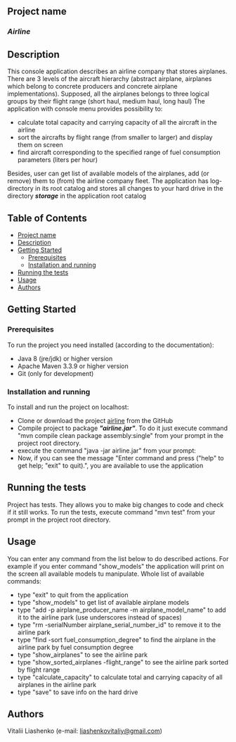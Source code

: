 ## Project name
### **_Airline_**

## Description
This console application describes an airline company that stores airplanes. 
There are 3 levels of the aircraft hierarchy (abstract airplane, airplanes which belong to concrete producers and concrete airplane implementations).
Supposed, all the airplanes belongs to three logical groups by their flight range (short haul, medium haul, long haul)
The application with console menu provides possibility to:
 * calculate total capacity and carrying capacity of all the aircraft in the airline
 * sort the aircrafts by flight range (from smaller to larger) and display them on screen
 * find aircraft corresponding to the specified range of fuel consumption parameters (liters per hour)
 
Besides, user can get list of available models of the airplanes, add (or remove) them to (from) the airline company fleet.
The application has log-directory in its root catalog and stores all changes to your hard drive in the directory **_storage_** in the application root catalog

## Table of Contents
* [Project name](#project-name)
* [Description](#description)
* [Getting Started](#getting-started)
  * [Prerequisites](#prerequisites)
  * [Installation and running](#installation-and-running)
* [Running the tests](#running-the-tests)  
* [Usage](#usage)
* [Authors](#authors)

## Getting Started

### Prerequisites
To run the project you need installed (according to the documentation): 
  * Java 8 (jre/jdk) or higher version 
  * Apache Maven 3.3.9 or higher version
  * Git (only for development)  
### Installation and running
To install and run the project on localhost:
 * Clone or download the project [airline](https://github.com/LiashenkoVitalii/airline) from the GitHub 
 * Compile project to package **_"airline.jar"_**. To do it just execute command "mvn compile clean package assembly:single" from your prompt in the project root directory.
 * execute the command "java -jar airline.jar" from your prompt: 
 * Now, if you can see the message "Enter command and press <Enter> ("help" to get help; "exit" to quit).", you are available to use the application
 
## Running the tests
Project has tests. They allows you to make big changes to code and check if it still works.
To run the tests, execute command "mvn test" from your prompt in the project root directory.

## Usage
You can enter any command from the list below to do described actions. For example
if you enter command "show_models" the application will print on the screen all available models tu manipulate.
Whole list of available commands:
* type "exit" to quit from the application
* type "show_models" to get list of available airplane models
* type "add -p airplane_producer_name -m airplane_model_name" to add it to the airline park (use underscores instead of spaces)
* type "rm -serialNumber airplane_serial_number_id" to remove it to the airline park
* type "find  -sort fuel_consumption_degree" to find the airplane in the airline park by fuel consumption degree
* type "show_airplanes" to see the airline park
* type "show_sorted_airplanes -flight_range" to see the airline park sorted by flight range
* type "calculate_capacity" to calculate total and carrying capacity of all airplanes in the airline park
* type "save" to save info on the hard drive

## Authors
Vitalii Liashenko (e-mail: [liashenkovitaliy@gmail.com](mailto:liashenkovitaliy@gmail.com))




